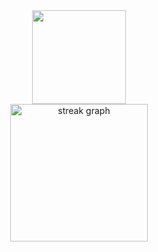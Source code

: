 <div align="center">
  <img height="150" src="https://avatars.githubusercontent.com/u/92909352?v=4"  />
</div>


<div align="center">
  <img src="https://streak-stats.demolab.com?user=1azza&locale=en&mode=daily&theme=dark&hide_border=false&border_radius=5&order=3" height="220" alt="streak graph"  />
</div>

###
